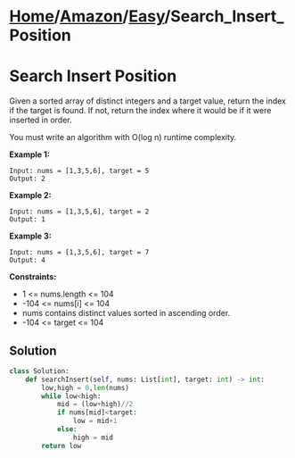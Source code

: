 # [Home](./../..)/[Amazon](./..)/[Easy](./)/Search_Insert_Position
<h1>Search Insert Position</h1>

<p>
Given a sorted array of distinct integers and a target value, return the index if the target is found. If not, return the index where it would be if it were inserted in order.

You must write an algorithm with O(log n) runtime complexity.
</p>

<b>Example 1:</b>

    Input: nums = [1,3,5,6], target = 5
    Output: 2
    
<b>Example 2:</b>

    Input: nums = [1,3,5,6], target = 2
    Output: 1

<b>Example 3:</b>

    Input: nums = [1,3,5,6], target = 7
    Output: 4

<b>Constraints:</b>

- 1 <= nums.length <= 104
- -104 <= nums[i] <= 104
- nums contains distinct values sorted in ascending order.
- -104 <= target <= 104

<h2>Solution</h2>

```python
class Solution:
    def searchInsert(self, nums: List[int], target: int) -> int:
        low,high = 0,len(nums)
        while low<high:
            mid = (low+high)//2
            if nums[mid]<target:
                low = mid+1
            else:
                high = mid
        return low
```

